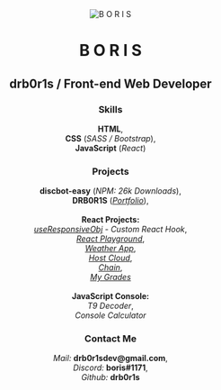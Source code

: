 <div align="center">
  <img src="https://i.imgur.com/UFREZ1Y.png" alt="B O R I S"></img>
</div>

<h1 align="center">B O R I S</h1>
<h2 align="center">drb0r1s / Front-end Web Developer</h2>

<h3 align="center">Skills</h3>

<div align="center">
  <b>HTML</b>,<br>
  <b>CSS</b> (<i>SASS / Bootstrap</i>),<br>
  <b>JavaScript</b> (<i>React</i>)
</div>

<h3 align="center">Projects</h3>

<div align="center">
  <b>discbot-easy</b> (<i>NPM: 26k Downloads</i>),<br>
  <b>DRB0R1S</b> (<i><a href="https://boris.ml">Portfolio</a></i>),<br><br>
  <b>React Projects:</b><br>
  <i><a href="https://github.com/drb0r1s/useResponsiveObj">useResponsiveObj</a> - Custom React Hook</i>,<br>
  <i><a href="https://drb0r1s-react-playground.netlify.app">React Playground</a></i>,<br>
  <i><a href="https://drb0r1s-weather-app.netlify.app">Weather App</a></i>,<br>
  <i><a href="https://drb0r1s-host-cloud-react.netlify.app">Host Cloud</a></i>,<br>
  <i><a href="https://drb0r1s-chain-react.netlify.app">Chain</a></i>,<br>
  <i><a href="https://drb0r1s-my-grades.netlify.app">My Grades</a></i><br><br>
  <b>JavaScript Console:</b><br>
  <i>T9 Decoder</i>,<br>
  <i>Console Calculator</i><br>
</div>

<h3 align="center">Contact Me</h3>

<div align="center">
  <i>Mail: </i><b>drb0r1sdev@gmail.com</b>,<br>
  <i>Discord: </i><b>boris#1171</b>,<br>
  <i>Github: </i><b>drb0r1s</b>
</div>
